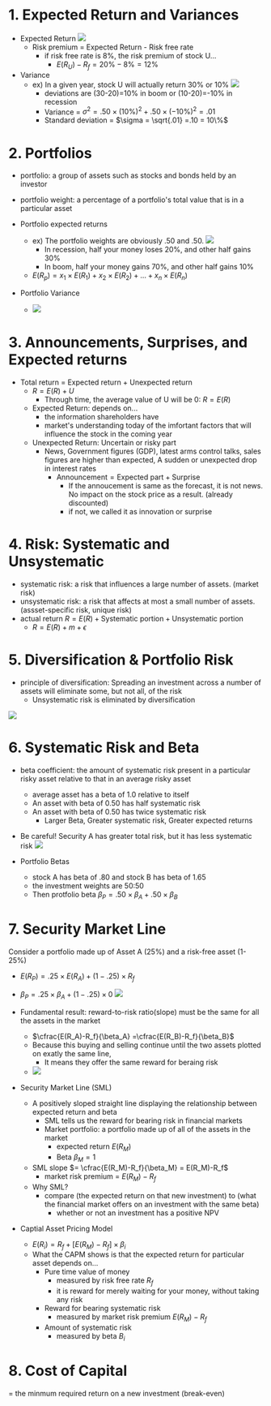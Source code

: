 # 1. Expected Return and Variances

- Expected Return ![](Pasted%20image%2020231229193553.png)
	- Risk premium = Expected Return - Risk free rate
		- if risk free rate is 8%, the risk premium of stock U...
			- $E(R_U)-R_f = 20\%-8\%=12\%$
- Variance
	- ex) In a given year, stock U will actually return 30% or 10% ![](Pasted%20image%2020231229194144.png)
		- deviations are (30-20)=10% in boom or (10-20)=-10% in recession
		- Variance = $\sigma^2 = .50 \times (10\%)^2 + .50 \times (-10\%)^2 = .01$
		- Standard deviation = $\sigma = \sqrt{.01} =.10 = 10\%$

# 2. Portfolios

- portfolio: a group of assets such as stocks and bonds held by an investor
- portfolio weight: a percentage of a portfolio's total value that is in a particular asset

- Portfolio expected returns
	- ex) The portfolio weights are obviously .50 and .50. ![](Pasted%20image%2020231229194743.png)
		- In recession, half your money loses 20%, and other half gains 30%
		- In boom,  half your money gains 70%, and other half gains 10%
	- $E(R_p) = x_1 \times E(R_1) + x_2 \times E(R_2) + ... + x_n \times E(R_n)$
- Portfolio Variance
	- ![](Pasted%20image%2020231229195012.png)


# 3. Announcements, Surprises, and Expected returns

- Total return = Expected return + Unexpected return
	- $R=E(R) +U$
		-  Through time, the average value of U will be 0: $R = E(R)$
	- Expected Return: depends on...
		- the information shareholders have
		- market's understanding today of the imfortant factors that will influence the stock in the coming year
	- Unexpected Return: Uncertain or risky part
		- News, Government figures (GDP), latest arms control talks, sales figures are higher than expected, A sudden or unexpected drop in interest rates
			- $\text{Announcement} = \text{Expected part} + \text{Surprise}$
				- If the annoucement is same as the forecast, it is not news. No impact on the stock price as a result. (already discounted)
				- if not, we called it as innovation or surprise

# 4. Risk: Systematic and Unsystematic

- systematic risk: a risk that influences a large number of assets. (market risk)
- unsystematic risk: a risk that affects at most a small number of assets. (assset-specific risk, unique risk)
- actual return $R = E(R) + \text{Systematic portion} + \text{Unsystematic portion}$
	- $R = E(R) + m + \epsilon$

# 5. Diversification & Portfolio Risk

- principle of diversification: Spreading an investment across a number of assets will eliminate some, but not all, of the risk
	- Unsystematic risk is eliminated by diversification

![](Pasted%20image%2020231230005854.png)



# 6. Systematic Risk and Beta

- beta coefficient: the amount of systematic risk present in a particular risky asset relative to that in an average risky asset
	- average asset has a beta of 1.0 relative to itself
	- An asset with beta of 0.50 has half systematic risk 
	- An asset with beta of 0.50 has twice systematic risk 
		- Larger Beta, Greater systematic risk, Greater expected returns
- Be careful! Security A has greater total risk, but it has less systematic risk ![](Pasted%20image%2020231230011233.png)

- Portfolio Betas
	- stock A has beta of .80 and stock B has beta of 1.65
	- the investment weights are 50:50
	- Then protfolio beta $\beta_P = .50 \times \beta_A + .50 \times \beta_B$

# 7. Security Market Line

Consider a portfolio made up of Asset A (25%) and a risk-free asset (1-25%)
- $E(R_P) = .25 \times E(R_A) + (1-.25)\times R_f$
- $\beta_P=.25 \times \beta_A + (1-.25)\times0$
![](Pasted%20image%2020231230012908.png)


- Fundamental result: reward-to-risk ratio(slope) must be the same for all the assets in the market
	- $\cfrac{E(R_A)-R_f}{\beta_A} =\cfrac{E(R_B)-R_f}{\beta_B}$
	- Because this buying and selling continue until the two assets plotted on exatly the same line,
		- It means they offer the same reward for beraing risk
	- ![](Pasted%20image%2020231230014125.png)

- Security Market Line (SML)
	- A positively sloped straight line displaying the relationship between expected return and beta
		- SML tells us the reward for bearing risk in financial markets
		- Market portfolio: a portfolio made up of all of the assets in the market
			- expected return $E(R_M)$
			- Beta $\beta_M=1$
	- SML slope $= \cfrac{E(R_M)-R_f}{\beta_M} = E(R_M)-R_f$
		- market risk premium = $E(R_M)-R_f$
	- Why SML?
		- compare (the expected return on that new investment) to (what the financial market offers on an investment with the same beta)
			- whether or not an investment has a positive NPV

- Captial Asset Pricing Model
	- $E(R_i) = R_f + [E(R_M) - R_f] \times \beta_i$
	- What the CAPM shows is that the expected return for particular asset depends on...
		- Pure time value of money
			- measured by risk free rate $R_f$
			- it is reward for merely waiting for your money, without taking any risk
		- Reward for bearing systematic risk
			- measured by market risk premium $E(R_M)-R_f$
		- Amount of systematic risk
			- measured by beta $B_i$

# 8.  Cost of Capital

= the minmum required return on a new investment (break-even)